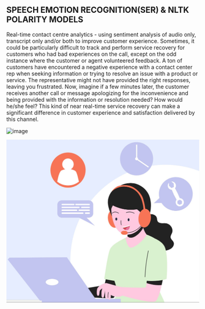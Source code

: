 ## SPEECH EMOTION RECOGNITION(SER) & NLTK POLARITY MODELS

Real-time contact centre analytics - using sentiment analysis of audio only, transcript only and/or both to improve customer experience.
Sometimes, it could be particularly difficult to track and perform service recovery for customers who had bad experiences on the call, except on the odd instance where the customer or agent volunteered feedback.
A ton of customers have encountered a negative experience with a contact center rep when seeking information or trying to resolve an issue with a product or service. The representative might not have provided the right responses, leaving you frustrated. 
Now, imagine if a few minutes later, the customer receives another call or message apologizing for the inconvenience and being provided with the information or resolution needed? How would he/she feel?
This kind of near real-time service recovery can make a significant difference in customer experience and satisfaction delivered by this channel.

![image](https://github.com/Sarah-Data/Real-time-contact-centre-analytics---Sentiment-Analysis/assets/128204536/a89b5857-eac2-4cd0-9df5-4e1e4db14cc4)


![Contact Centre Analytics](Contact%20Centre%20jpeg.jpg)
